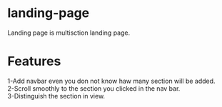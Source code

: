 # landing-page

Landing page is multisction landing page. 
# Features
1-Add navbar even you don not know haw many section will be added.<br>
2-Scroll smoothly to the section you clicked in the nav bar.<br>
3-Distinguish the section in view.<br>
